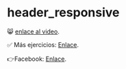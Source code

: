 # header_responsive

😸 [enlace al video](https://youtu.be/muLdCU1Rg8Y).

✅ Más ejercicios: [Enlace](https://youtube.com/playlist?list=PLy0P0mvWu_AGhyjEVjhR0WP5U4jLAzrvE).

👉Facebook: [Enlace](https://www.facebook.com/felixcastro003).
